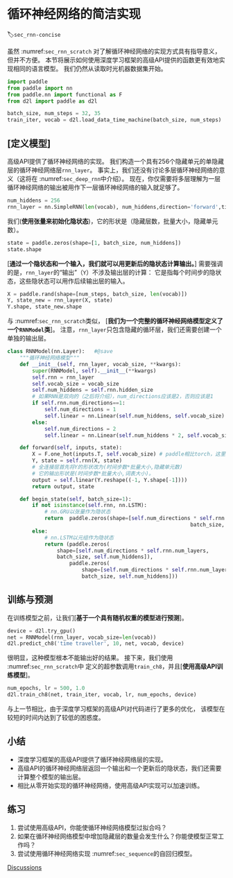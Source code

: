 # 循环神经网络的简洁实现
:label:`sec_rnn-concise`

虽然 :numref:`sec_rnn_scratch`
对了解循环神经网络的实现方式具有指导意义，但并不方便。
本节将展示如何使用深度学习框架的高级API提供的函数更有效地实现相同的语言模型。
我们仍然从读取时光机器数据集开始。



```python
import paddle
from paddle import nn
from paddle.nn import functional as F
from d2l import paddle as d2l

batch_size, num_steps = 32, 35
train_iter, vocab = d2l.load_data_time_machine(batch_size, num_steps)
```

## [**定义模型**]

高级API提供了循环神经网络的实现。
我们构造一个具有256个隐藏单元的单隐藏层的循环神经网络层`rnn_layer`。
事实上，我们还没有讨论多层循环神经网络的意义（这将在 :numref:`sec_deep_rnn`中介绍）。
现在，你仅需要将多层理解为一层循环神经网络的输出被用作下一层循环神经网络的输入就足够了。



```python
num_hiddens = 256
rnn_layer = nn.SimpleRNN(len(vocab), num_hiddens,direction='forward',time_major='true')
```

我们(**使用张量来初始化隐状态**)，它的形状是（隐藏层数，批量大小，隐藏单元数）。



```python
state = paddle.zeros(shape=[1, batch_size, num_hiddens])
state.shape
```

[**通过一个隐状态和一个输入，我们就可以用更新后的隐状态计算输出。**]
需要强调的是，`rnn_layer`的“输出”（`Y`）不涉及输出层的计算：
它是指每个时间步的隐状态，这些隐状态可以用作后续输出层的输入。



```python
X = paddle.rand(shape=[num_steps, batch_size, len(vocab)])
Y, state_new = rnn_layer(X, state)
Y.shape, state_new.shape
```

与 :numref:`sec_rnn_scratch`类似，
[**我们为一个完整的循环神经网络模型定义了一个`RNNModel`类**]。
注意，`rnn_layer`只包含隐藏的循环层，我们还需要创建一个单独的输出层。



```python
class RNNModel(nn.Layer):   #@save
    """循环神经网络模型"""
    def __init__(self, rnn_layer, vocab_size, **kwargs):
        super(RNNModel, self).__init__(**kwargs)
        self.rnn = rnn_layer
        self.vocab_size = vocab_size
        self.num_hiddens = self.rnn.hidden_size
        # 如果RNN是双向的（之后将介绍），num_directions应该是2，否则应该是1
        if self.rnn.num_directions==1:
            self.num_directions = 1
            self.linear = nn.Linear(self.num_hiddens, self.vocab_size)
        else:
            self.num_directions = 2
            self.linear = nn.Linear(self.num_hiddens * 2, self.vocab_size)

    def forward(self, inputs, state):
        X = F.one_hot(inputs.T, self.vocab_size) # paddle相比torch，这里无需再类型转换
        Y, state = self.rnn(X, state)
        # 全连接层首先将Y的形状改为(时间步数*批量大小,隐藏单元数)
        # 它的输出形状是(时间步数*批量大小,词表大小)。
        output = self.linear(Y.reshape((-1, Y.shape[-1])))
        return output, state

    def begin_state(self, batch_size=1):
        if not isinstance(self.rnn, nn.LSTM):
            # nn.GRU以张量作为隐状态
            return  paddle.zeros(shape=[self.num_directions * self.rnn.num_layers,
                                                           batch_size, self.num_hiddens])
        else:
            # nn.LSTM以元组作为隐状态
            return (paddle.zeros(
                shape=[self.num_directions * self.rnn.num_layers,
                batch_size, self.num_hiddens]),
                    paddle.zeros(
                        shape=[self.num_directions * self.rnn.num_layers,
                        batch_size, self.num_hiddens]))
```

## 训练与预测

在训练模型之前，让我们[**基于一个具有随机权重的模型进行预测**]。



```python
device = d2l.try_gpu()
net = RNNModel(rnn_layer, vocab_size=len(vocab))
d2l.predict_ch8('time traveller', 10, net, vocab, device)
```

很明显，这种模型根本不能输出好的结果。
接下来，我们使用 :numref:`sec_rnn_scratch`中
定义的超参数调用`train_ch8`，并且[**使用高级API训练模型**]。



```python
num_epochs, lr = 500, 1.0
d2l.train_ch8(net, train_iter, vocab, lr, num_epochs, device)
```

与上一节相比，由于深度学习框架的高级API对代码进行了更多的优化，
该模型在较短的时间内达到了较低的困惑度。

## 小结

* 深度学习框架的高级API提供了循环神经网络层的实现。
* 高级API的循环神经网络层返回一个输出和一个更新后的隐状态，我们还需要计算整个模型的输出层。
* 相比从零开始实现的循环神经网络，使用高级API实现可以加速训练。

## 练习

1. 尝试使用高级API，你能使循环神经网络模型过拟合吗？
1. 如果在循环神经网络模型中增加隐藏层的数量会发生什么？你能使模型正常工作吗？
1. 尝试使用循环神经网络实现 :numref:`sec_sequence`的自回归模型。


[Discussions](https://discuss.d2l.ai/t/2106)

